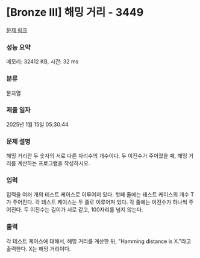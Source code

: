 # [Bronze III] 해밍 거리 - 3449 

[문제 링크](https://www.acmicpc.net/problem/3449) 

### 성능 요약

메모리: 32412 KB, 시간: 32 ms

### 분류

문자열

### 제출 일자

2025년 1월 15일 05:30:44

### 문제 설명

<p>
	해밍 거리란 두 숫자의 서로 다른 자리수의 개수이다. 두 이진수가 주어졌을 때, 해밍 거리를 계산하는 프로그램을 작성하시오.</p>

### 입력 

 <p>
	입력을 여러 개의 테스트 케이스로 이루어져 있다. 첫째 줄에는 테스트 케이스의 개수 T가 주어진다. 각 테스트 케이스는 두 줄로 이루어져 있다. 각 줄에는 이진수가 하나씩 주어진다. 두 이진수는 길이가 서로 같고, 100자리를 넘지 않는다.</p>

### 출력 

 <p>
	각 테스트 케이스에 대해서, 해밍 거리를 계산한 뒤, "Hamming distance is X."라고 출력한다. X는 해밍 거리이다.</p>

